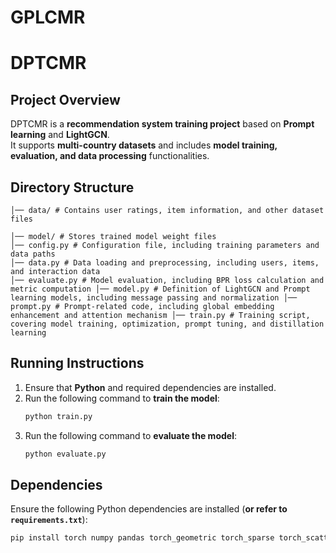 # GPLCMR
# **DPTCMR**

## **Project Overview**
DPTCMR is a **recommendation system training project** based on **Prompt learning** and **LightGCN**.  
It supports **multi-country datasets** and includes **model training, evaluation, and data processing** functionalities.


## **Directory Structure**
```
│── data/ # Contains user ratings, item information, and other dataset files

│── model/ # Stores trained model weight files
│── config.py # Configuration file, including training parameters and data paths
│── data.py # Data loading and preprocessing, including users, items, and interaction data
│── evaluate.py # Model evaluation, including BPR loss calculation and metric computation │── model.py # Definition of LightGCN and Prompt learning models, including message passing and normalization │── prompt.py # Prompt-related code, including global embedding enhancement and attention mechanism │── train.py # Training script, covering model training, optimization, prompt tuning, and distillation learning
```


## **Running Instructions**
1. Ensure that **Python** and required dependencies are installed.
2. Run the following command to **train the model**:
    ```bash
    python train.py
    ```
3. Run the following command to **evaluate the model**:
    ```bash
    python evaluate.py
    ```

## **Dependencies**
Ensure the following Python dependencies are installed (**or refer to `requirements.txt`**):
```bash
pip install torch numpy pandas torch_geometric torch_sparse torch_scatter scikit-learn
